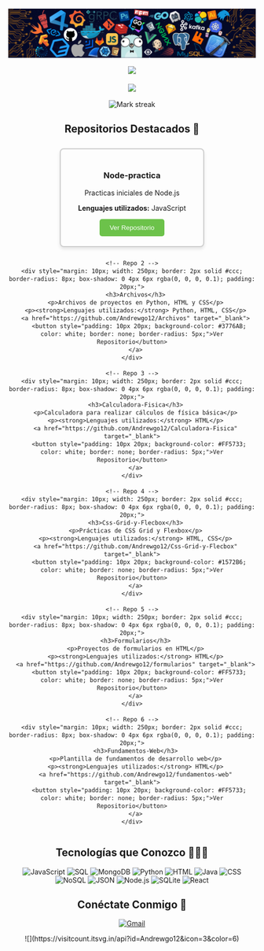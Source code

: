 ![Github Banner](https://github.com/Jaydeep-Yadav/Jaydeep-Yadav/blob/main/banner.png)

<p align="center">
  <a href="https://github.com/Andrewgo12/readme-typing-svg">
    <img src="https://readme-typing-svg.herokuapp.com?font=Time+New+Roman&color=cyan&size=25&center=true&vCenter=true&width=600&height=100&lines=¡Hola+Soy+Kevin+Andrés+González+Dinas;+Desarrollador+Front-End;+Estudiante+de+Ingeniería+en+Sistemas;+Apasionado+por+aprender+y+explorar+nuevas+tecnologías!">
  </a>
</p>

<!-- Stats section -->
<div align="center">
  <img align="center" src="https://github-readme-stats.vercel.app/api?username=Andrewgo12&theme=dark&show_icons=true&count_private=true" />
  <br></br>
  <img title="🔥 Get streak stats for your profile at git.io/streak-stats" alt="Mark streak" src="https://github-readme-streak-stats.herokuapp.com/?user=Andrewgo12&theme=dark&hide_border=false" />
</div>

<!-- Repositories Section -->
<h2 align="center">Repositorios Destacados 🚀</h2>

<div align="center">
  <div style="display: flex; flex-wrap: wrap; justify-content: center;">
    <!-- Repo 1 -->
    <div style="margin: 10px; width: 250px; border: 2px solid #ccc; border-radius: 8px; box-shadow: 0 4px 6px rgba(0, 0, 0, 0.1); padding: 20px;">
      <h3>Node-practica</h3>
      <p>Practicas iniciales de Node.js</p>
      <p><strong>Lenguajes utilizados:</strong> JavaScript</p>
      <a href="https://github.com/Andrewgo12/Node-practica" target="_blank">
        <button style="padding: 10px 20px; background-color: #6CC24A; color: white; border: none; border-radius: 5px;">Ver Repositorio</button>
      </a>
    </div>

    <!-- Repo 2 -->
    <div style="margin: 10px; width: 250px; border: 2px solid #ccc; border-radius: 8px; box-shadow: 0 4px 6px rgba(0, 0, 0, 0.1); padding: 20px;">
      <h3>Archivos</h3>
      <p>Archivos de proyectos en Python, HTML y CSS</p>
      <p><strong>Lenguajes utilizados:</strong> Python, HTML, CSS</p>
      <a href="https://github.com/Andrewgo12/Archivos" target="_blank">
        <button style="padding: 10px 20px; background-color: #3776AB; color: white; border: none; border-radius: 5px;">Ver Repositorio</button>
      </a>
    </div>

    <!-- Repo 3 -->
    <div style="margin: 10px; width: 250px; border: 2px solid #ccc; border-radius: 8px; box-shadow: 0 4px 6px rgba(0, 0, 0, 0.1); padding: 20px;">
      <h3>Calculadora-Fisica</h3>
      <p>Calculadora para realizar cálculos de física básica</p>
      <p><strong>Lenguajes utilizados:</strong> HTML</p>
      <a href="https://github.com/Andrewgo12/Calculadora-Fisica" target="_blank">
        <button style="padding: 10px 20px; background-color: #FF5733; color: white; border: none; border-radius: 5px;">Ver Repositorio</button>
      </a>
    </div>

    <!-- Repo 4 -->
    <div style="margin: 10px; width: 250px; border: 2px solid #ccc; border-radius: 8px; box-shadow: 0 4px 6px rgba(0, 0, 0, 0.1); padding: 20px;">
      <h3>Css-Grid-y-Flecbox</h3>
      <p>Prácticas de CSS Grid y Flexbox</p>
      <p><strong>Lenguajes utilizados:</strong> HTML, CSS</p>
      <a href="https://github.com/Andrewgo12/Css-Grid-y-Flecbox" target="_blank">
        <button style="padding: 10px 20px; background-color: #1572B6; color: white; border: none; border-radius: 5px;">Ver Repositorio</button>
      </a>
    </div>

    <!-- Repo 5 -->
    <div style="margin: 10px; width: 250px; border: 2px solid #ccc; border-radius: 8px; box-shadow: 0 4px 6px rgba(0, 0, 0, 0.1); padding: 20px;">
      <h3>Formularios</h3>
      <p>Proyectos de formularios en HTML</p>
      <p><strong>Lenguajes utilizados:</strong> HTML</p>
      <a href="https://github.com/Andrewgo12/formularios" target="_blank">
        <button style="padding: 10px 20px; background-color: #FF5733; color: white; border: none; border-radius: 5px;">Ver Repositorio</button>
      </a>
    </div>

    <!-- Repo 6 -->
    <div style="margin: 10px; width: 250px; border: 2px solid #ccc; border-radius: 8px; box-shadow: 0 4px 6px rgba(0, 0, 0, 0.1); padding: 20px;">
      <h3>Fundamentos-Web</h3>
      <p>Plantilla de fundamentos de desarrollo web</p>
      <p><strong>Lenguajes utilizados:</strong> HTML</p>
      <a href="https://github.com/Andrewgo12/fundamentos-web" target="_blank">
        <button style="padding: 10px 20px; background-color: #FF5733; color: white; border: none; border-radius: 5px;">Ver Repositorio</button>
      </a>
    </div>
  </div>
</div>

<!-- Tecnologías que Conozco -->
<h2 align="center">Tecnologías que Conozco 👨🏻‍💻</h2>
<p align="center">
  <img src="https://img.shields.io/badge/JavaScript-F7DF1E?style=flat&logo=javascript&logoColor=white" alt="JavaScript" />
  <img src="https://img.shields.io/badge/SQL-003B57?style=flat&logo=sql&logoColor=white" alt="SQL" />
  <img src="https://img.shields.io/badge/MongoDB-47A248?style=flat&logo=mongodb&logoColor=white" alt="MongoDB" />
  <img src="https://img.shields.io/badge/Python-3776AB?style=flat&logo=python&logoColor=white" alt="Python" />
  <img src="https://img.shields.io/badge/HTML-E34F26?style=flat&logo=html5&logoColor=white" alt="HTML" />
  <img src="https://img.shields.io/badge/Java-007396?style=flat&logo=java&logoColor=white" alt="Java" />
  <img src="https://img.shields.io/badge/CSS-1572B6?style=flat&logo=css3&logoColor=white" alt="CSS" />
  <img src="https://img.shields.io/badge/NoSQL-5C6BC0?style=flat&logo=nodedotjs&logoColor=white" alt="NoSQL" />
  <img src="https://img.shields.io/badge/JSON-000000?style=flat&logo=json&logoColor=white" alt="JSON" />
  <img src="https://img.shields.io/badge/Node.js-339933?style=flat&logo=node.js&logoColor=white" alt="Node.js" />
  <img src="https://img.shields.io/badge/SQLite-003B57?style=flat&logo=sqlite&logoColor=white" alt="SQLite" />
  <img src="https://img.shields.io/badge/React-61DAFB?style=flat&logo=react&logoColor=white" alt="React" />
</p>

<!-- Contact Section -->
<h2 align="center">Conéctate Conmigo 🤝</h2>
<p align="center">
  <a href="mailto:andrewgo12@gmail.com">
    <img src="https://img.shields.io/badge/Email-andrewgo12@gmail.com-0078D4?style=flat&logo=gmail&logoColor=white" alt="Gmail" />
  </a>
</p>

<p align="center">
  ![](https://visitcount.itsvg.in/api?id=Andrewgo12&icon=3&color=6)
</p>

